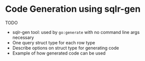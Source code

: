 # Code Generation using sqlr-gen

TODO

* sqlr-gen tool: used by `go:generate` with no command line args necessary
* One query struct type for each row type
* Describe options on struct type for generating code
* Example of how generated code can be used
